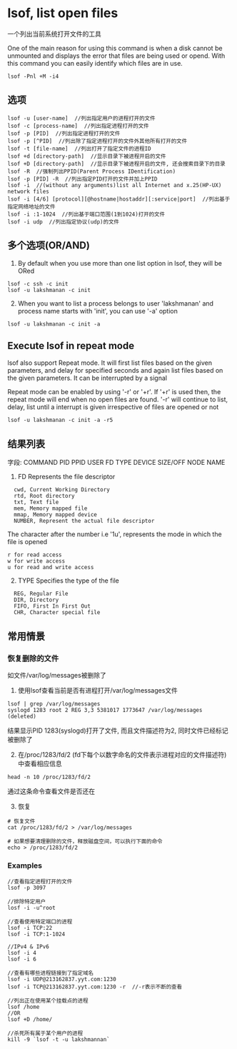 # lsof, list open files

一个列出当前系统打开文件的工具

One of the main reason for using this command is when a disk cannot be unmounted and displays the error that files are being used or opend. With this command you can easily identify which files are in use.

```
lsof -Pnl +M -i4
```

## 选项

```
lsof -u [user-name]  //列出指定用户的进程打开的文件
lsof -c [process-name]  //列出指定进程打开的文件
lsof -p [PID]  //列出指定进程打开的文件
lsof -p [^PID]  //列出除了指定进程打开的文件外其他所有打开的文件
lsof -t [file-name]  //列出打开了指定文件的进程ID
lsof +d [directory-path]  //显示目录下被进程开启的文件
lsof +D [directory-path]  //显示目录下被进程开启的文件, 还会搜索目录下的目录
lsof -R  //强制列出PPID(Parent Process IDentification)
lsof -p [PID] -R  //列出指定PID打开的文件并加上PPID
lsof -i  //(without any arguments)list all Internet and x.25(HP-UX) network files
lsof -i [4/6] [protocol][@hostname|hostaddr][:service|port]  //列出基于指定网络地址的文件
lsof -i :1-1024  //列出基于端口范围(1到1024)打开的文件
lsof -i udp  //列出指定协议(udp)的文件
```

## 多个选项(OR/AND)

1. By default when you use more than one list option in lsof, they will be ORed
```
lsof -c ssh -c init
lsof -u lakshmanan -c init
```

2. When you want to list a process belongs to user 'lakshmanan' and process name starts with 'init', you can use '-a' option
```
lsof -u lakshmanan -c init -a
```

## Execute lsof in repeat mode

lsof also support Repeat mode. It will first list files based on the given parameters,
and delay for specified seconds and again list files based on the given parameters.
It can be interrupted by a signal

Repeat mode can be enabled by using '-r' or '+r'. 
If '+r' is used then, the repeat mode will end when no open files are found.
'-r' will continue to list, delay, list until a interrupt is given irrespective of files are opened or not

```
lsof -u lakshmanan -c init -a -r5
```

## 结果列表

字段: COMMAND PID PPID USER FD TYPE DEVICE SIZE/OFF NODE NAME

1. FD  Represents the file descriptor

```
  cwd, Current Working Directory
  rtd, Root directory
  txt, Text file
  mem, Memory mapped file
  mmap, Memory mapped device
  NUMBER, Represent the actual file descriptor
```
The character after the number i.e '1u', represents the mode in which the file is opened
```
r for read access
w for write access
u for read and write access
```

2. TYPE  Specifies the type of the file

```
  REG, Regular File
  DIR, Directory
  FIFO, First In First Out
  CHR, Character special file
```

## 常用情景

### 恢复删除的文件

如文件/var/log/messages被删除了

1. 使用lsof查看当前是否有进程打开/var/log/messages文件
```control
lsof | grep /var/log/messages
syslogd 1283 root 2 REG 3,3 5381017 1773647 /var/log/messages (deleted)
```
结果显示PID 1283(syslogd)打开了文件, 而且文件描述符为2, 同时文件已经标记被删除了

2. 在/proc/1283/fd/2 (fd下每个以数字命名的文件表示进程对应的文件描述符)中查看相应信息
```
head -n 10 /proc/1283/fd/2
```
通过这条命令查看文件是否还在

3. 恢复
```
# 恢复文件
cat /proc/1283/fd/2 > /var/log/messages

# 如果想要清理删除的文件，释放磁盘空间，可以执行下面的命令
echo > /proc/1283/fd/2
```

### Examples

```
//查看指定进程打开的文件
lsof -p 3097

//排除特定用户
losf -i -u^root

//查看使用特定端口的进程
lsof -i TCP:22
lsof -i TCP:1-1024

//IPv4 & IPv6
lsof -i 4
lsof -i 6

//查看有哪些进程链接到了指定域名
lsof -i UDP@213162837.yyt.com:1230
lsof -i TCP@213162837.yyt.com:1230 -r  //-r表示不断的查看

//列出正在使用某个挂载点的进程
lsof /home
//OR
lsof +D /home/

//杀死所有属于某个用户的进程
kill -9 `lsof -t -u lakshmannan`
```

